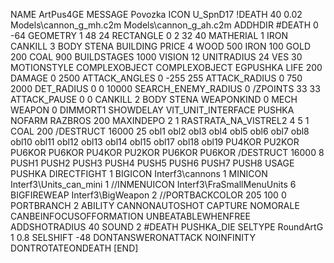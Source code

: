 NAME ArtPus4GE
MESSAGE Povozka
ICON U_SpnD17
!DEATH    40 0.02 Models\cannon_g_mh.c2m  Models\cannon_g_ah.c2m
ADDHDIR #DEATH 0 -64
GEOMETRY 1 48 24
RECTANGLE 0 2 32 40
MATHERIAL 1 IRON
CANKILL 3 BODY STENA BUILDING
PRICE 4  WOOD 500 IRON 100 GOLD 200 COAL 900
BUILDSTAGES 1000
VISION 12
UNITRADIUS 24
VES 30
MOTIONSTYLE COMPLEXOBJECT
COMPLEXOBJECT EGPUSHKA
LIFE     200
DAMAGE   0 2500
ATTACK_ANGLES 0 -255 255
ATTACK_RADIUS 0 750 2000
DET_RADIUS 0 0 10000
SEARCH_ENEMY_RADIUS 0
/ZPOINTS 33 33
ATTACK_PAUSE 0 0
CANKILL   2 BODY STENA
WEAPONKIND 0 MECH
WEAPON 0 DIMMORT1
SHOWDELAY
VIT_UNIT_INTERFACE PUSHKA
NOFARM
RAZBROS 200
MAXINDEPO 2 1
RASTRATA_NA_VISTREL2 4 5 1 COAL 200
/DESTRUCT 16000 25 obl1 obl2 obl3 obl4 obl5 obl6 obl7 obl8 obl10 obl11 obl12 obl13 obl14 obl15 obl17 obl18 obl19 PU4KOR PU2KOR PU6KOR PU6KOR PU4KOR PU2KOR PU6KOR PU6KOR
/DESTRUCT 16000 8 PUSH1 PUSH2 PUSH3 PUSH4 PUSH5 PUSH6 PUSH7 PUSH8
USAGE PUSHKA
DIRECTFIGHT 1
BIGICON Interf3\cannons 1
MINICON Interf3\Units_can_mini 1
//INMENUICON Interf3\FraSmallMenuUnits 6
BIGFIREWEAP Interf3\BigWeapon 2
//PORTBACKCOLOR 205 100 0
PORTBRANCH 2
ABILITY CANNONAUTOSHOT
CAPTURE
NOMORALE
CANBEINFOCUSOFFORMATION
UNBEATABLEWHENFREE
ADDSHOTRADIUS 40
SOUND 2 #DEATH PUSHKA_DIE
SELTYPE RoundArtG 1 0.8
SELSHIFT -48
DONTANSWERONATTACK
NOINFINITY
DONTROTATEONDEATH
[END]
